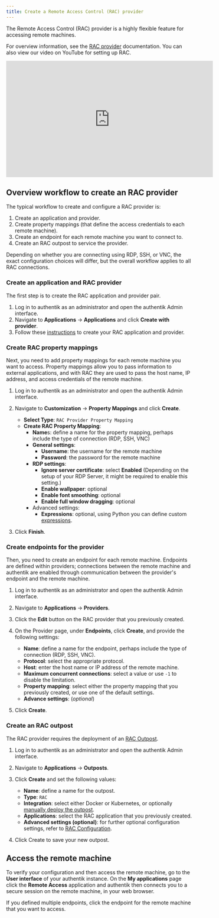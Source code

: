 ```yaml
---
title: Create a Remote Access Control (RAC) provider
---
```


The Remote Access Control (RAC) provider is a highly flexible feature for accessing remote machines.

For overview information, see the [RAC provider](./index.md) documentation. You can also view our video on YouTube for setting up RAC.

<iframe width="560" height="315" src="https://www.youtube.com/embed/9wahIBRV6Ts;start=22" title="YouTube video player" frameborder="0" allow="accelerometer; autoplay; clipboard-write; encrypted-media; gyroscope; picture-in-picture; web-share" allowfullscreen></iframe>

## Overview workflow to create an RAC provider

The typical workflow to create and configure a RAC provider is:

1. Create an application and provider.
2. Create property mappings (that define the access credentials to each remote machine).
3. Create an endpoint for each remote machine you want to connect to.
4. Create an RAC outpost to service the provider.

Depending on whether you are connecting using RDP, SSH, or VNC, the exact configuration choices will differ, but the overall workflow applies to all RAC connections.

### Create an application and RAC provider

The first step is to create the RAC application and provider pair.

1. Log in to authentik as an administrator and open the authentik Admin interface.
2. Navigate to **Applications** -> **Applications** and click **Create with provider**.
3. Follow these [instructions](../../applications/manage_apps.mdx#instructions) to create your RAC application and provider.

### Create RAC property mappings

Next, you need to add property mappings for each remote machine you want to access. Property mappings allow you to pass information to external applications, and with RAC they are used to pass the host name, IP address, and access credentials of the remote machine.

1. Log in to authentik as an administrator and open the authentik Admin interface.
2. Navigate to **Customization** -> **Property Mappings** and click **Create**.
    - **Select Type**: `RAC Provider Property Mapping`
    - **Create RAC Property Mapping**:
        - **Name**s: define a name for the property mapping, perhaps include the type of connection (RDP, SSH, VNC)
        - **General settings**:
            - **Username**: the username for the remote machine
            - **Password**: the password for the remote machine
        - **RDP settings**:
            - **Ignore server certificate**: select **Enabled** (Depending on the setup of your RDP Server, it might be required to enable this setting.)
            - **Enable wallpaper**: optional
            - **Enable font smoothing**: optional
            - **Enable full window dragging**: optional
        - Advanced settings:
            - **Expressions**: optional, using Python you can define custom [expressions](../property-mappings/expression.mdx).

3. Click **Finish**.

### Create endpoints for the provider

Then, you need to create an endpoint for each remote machine. Endpoints are defined within providers; connections between the remote machine and authentik are enabled through communication between the provider's endpoint and the remote machine.

1. Log in to authentik as an administrator and open the authentik Admin interface.
2. Navigate to **Applications** -> **Providers**.
3. Click the **Edit** button on the RAC provider that you previously created.
4. On the Provider page, under **Endpoints**, click **Create**, and provide the following settings:
    - **Name**: define a name for the endpoint, perhaps include the type of connection (RDP, SSH, VNC).
    - **Protocol**: select the appropriate protocol.
    - **Host**: enter the host name or IP address of the remote machine.
    - **Maximum concurrent connections**: select a value or use `-1` to disable the limitation.
    - **Property mapping**: select either the property mapping that you previously created, or use one of the default settings.
    - **Advance settings**: (_optional_)

5. Click **Create**.

### Create an RAC outpost

The RAC provider requires the deployment of an [RAC Outpost](../../outposts/index.mdx).

1. Log in to authentik as an administrator and open the authentik Admin interface.
2. Navigate to **Applications** -> **Outposts**.
3. Click **Create** and set the following values:
    - **Name**: define a name for the outpost.
    - **Type**: `RAC`
    - **Integration**: select either Docker or Kubernetes, or optionally [manually deploy the outpost](../../outposts/index.mdx#outpost-integrations).
    - **Applications**: select the RAC application that you previously created.
    - **Advanced settings (optional)**: for further optional configuration settings, refer to [RAC Configuration](../../outposts/index.mdx#configuration).

4. Click Create to save your new outpost.

## Access the remote machine

To verify your configuration and then access the remote machine, go to the **User interface** of your authentik instance. On the **My applications** page click the **Remote Access** application and authentik then connects you to a secure session on the remote machine, in your web browser.

If you defined multiple endpoints, click the endpoint for the remote machine that you want to access.
